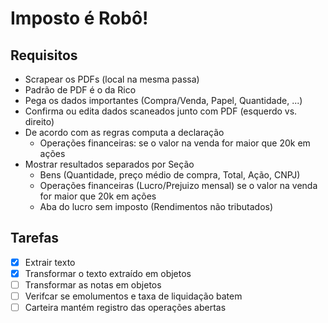 # Imposto é Robô!

## Requisitos

- Scrapear os PDFs (local na mesma passa)
- Padrão de PDF é o da Rico
- Pega os dados importantes (Compra/Venda, Papel, Quantidade, ...)
- Confirma ou edita dados scaneados junto com PDF (esquerdo vs. direito)
- De acordo com as regras computa a declaração
    - Operações financeiras: se o valor na venda for maior que 20k em ações
- Mostrar resultados separados por Seção
    - Bens (Quantidade, preço médio de compra, Total, Ação, CNPJ)
    - Operações financeiras (Lucro/Prejuizo mensal) se o valor na venda for maior que 20k em ações
    - Aba do lucro sem imposto (Rendimentos não tributados)

## Tarefas

- [x] Extrair texto
- [x] Transformar o texto extraído em objetos
- [ ] Transformar as notas em objetos
- [ ] Verifcar se emolumentos e taxa de liquidação batem
- [ ] Carteira mantém registro das operações abertas
